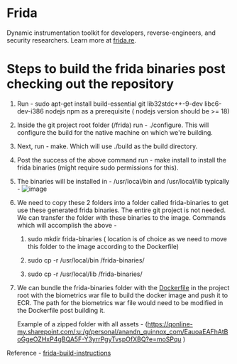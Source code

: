 # Frida

Dynamic instrumentation toolkit for developers, reverse-engineers, and security
researchers. Learn more at [frida.re](https://frida.re/).

# Steps to build the frida binaries post checking out the repository
1. Run - sudo apt-get install build-essential git lib32stdc++-9-dev libc6-dev-i386 nodejs npm as a prerequisite ( nodejs version should be >= 18)
2. Inside the git project root folder (/frida) run - ./configure. This will configure the build for the native machine on which we're building.
3. Next, run - make. Which will use ./build as the build directory.
4. Post the success of the above command run - make install to install the frida binaries (might require sudo permissions for this).
5. The binaries will be installed in - /usr/local/bin and /usr/local/lib typically -
   ![image](https://github.com/user-attachments/assets/cacb77a3-2005-4351-8957-f30596f6906c)
6. We need to copy these 2 folders into a folder called frida-binaries to get use these generated frida binaries. The entire git project is not needed. We can transfer the      folder with these binaries to the image. Commands which will accomplish the above -

   1. sudo mkdir frida-binaries ( location is of choice as we need to move this folder to the image according to the Dockerfile)
   
   2. sudo cp -r /usr/local/bin /frida-binaries/
   
   3. sudo cp -r /usr/local/lib /frida-binaries/
     
8. We can bundle the frida-binaries folder with the [Dockerfile](https://github.com/anandnqyrus/frida/blob/main/Dockerfile) in the project root with the biometrics war file to build the docker image and push it to ECR. The path for the biometrics war file would need to be modified in the Dockerfile post building it.

   Example of a zipped folder with all assets - (https://qonline-my.sharepoint.com/:u:/g/personal/anandn_quinnox_com/EauoaEAFhAtBoGgeOZHxP4gBQA5F-Y3yrrPgyTvspOfXBQ?e=moSPqu
)   

Reference - [frida-build-instructions](https://frida.re/docs/building/)
